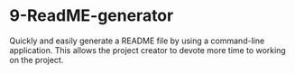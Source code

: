 # 9-ReadME-generator
Quickly and easily generate a README file by using a command-line application. This allows the project creator to devote more time to working on the project.
